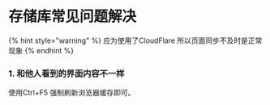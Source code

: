 # 存储库常见问题解决

{% hint style="warning" %}
应为使用了CloudFlare 所以页面同步不及时是正常现象
{% endhint %}

### 1. 和他人看到的界面内容不一样&#x20;

使用Ctrl+F5 强制刷新浏览器缓存即可。
